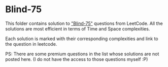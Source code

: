 Blind-75
=========
This folder contains solution to ["Blind-75"](https://leetcode.com/discuss/general-discussion/460599/blind-75-leetcode-questions) questions from LeetCode.
All the solutions are most efficient in terms of Time and Space complexities.

Each solution is marked with their corresponding complexities and link to the question in leetcode.

PS: There are some premium questions in the list whose solutions are not posted here. (I do not have the access to those questions myself :P)
